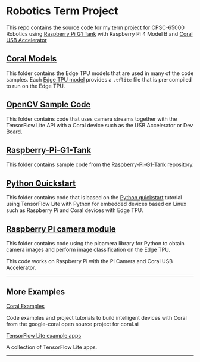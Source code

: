 # Robotics Term Project

This repo contains the source code for my term project for CPSC-65000 Robotics using [Raspberry Pi G1 Tank](https://github.com/YahboomTechnology/Raspberry-pi-G1-Tank) with Raspberry Pi 4 Model B and [Coral USB Accelerator](https://coral.ai/products/accelerator)

## [Coral Models](./coral)

This folder contains the Edge TPU models that are used in many of the code samples. Each [Edge TPU model](https://coral.ai/models/) provides a `.tflite` file that is pre-compiled to run on the Edge TPU.

## [OpenCV Sample Code](./opencv)

This folder contains code that uses camera streams together with the TensorFlow Lite API with a Coral device such as the USB Accelerator or Dev Board.

## [Raspberry-Pi-G1-Tank](./python)

This folder contains sample code from the [Raspberry-Pi-G1-Tank](https://github.com/YahboomTechnology/Raspberry-pi-G1-Tank) repository.

## [Python Quickstart](./quickstart)

This folder contains code that is based on the [Python quickstart](https://www.tensorflow.org/lite/guide/python) tutorial using TensorFlow Lite with Python for embedded devices based on Linux such as Raspberry Pi and Coral devices with Edge TPU.

## [Raspberry Pi camera module](./raspicam)

This folder contains code using the picamera library for Python to obtain camera images and perform image classification on the Edge TPU.

This code works on Raspberry Pi with the Pi Camera and Coral USB Accelerator.

---

## More Examples

[Coral Examples](https://coral.ai/examples/)

Code examples and project tutorials to build intelligent devices with Coral from the google-coral open source project for coral.ai

[TensorFlow Lite example apps](https://www.tensorflow.org/lite/examples)

A collection of TensorFlow Lite apps.

---
